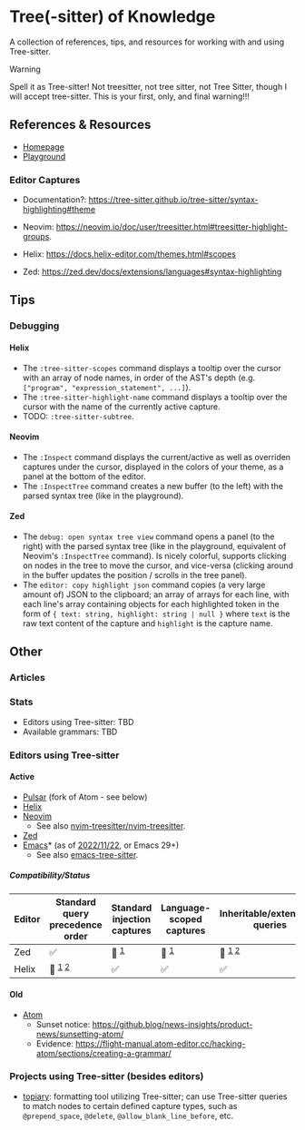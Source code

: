 # Tree(-sitter) of Knowledge

A collection of references, tips, and resources for working with and using Tree-sitter.

> [!WARNING]
> Spell it as Tree-sitter! Not treesitter, not tree sitter, not Tree Sitter, though I will accept tree-sitter. This is your first, only, and final warning!!!

## References & Resources

- [Homepage](https://tree-sitter.github.io/tree-sitter/)
- [Playground](https://tree-sitter.github.io/tree-sitter/playground)

### Editor Captures

- Documentation?: https://tree-sitter.github.io/tree-sitter/syntax-highlighting#theme

- Neovim: https://neovim.io/doc/user/treesitter.html#treesitter-highlight-groups.
- Helix: https://docs.helix-editor.com/themes.html#scopes
- Zed: https://zed.dev/docs/extensions/languages#syntax-highlighting

## Tips

### Debugging

#### Helix

- The `:tree-sitter-scopes` command displays a tooltip over the cursor with an array of node names, in order of the AST's depth (e.g. `["program", "expression_statement", ...]`).
- The `:tree-sitter-highlight-name` command displays a tooltip over the cursor with the name of the currently active capture.
- TODO: `:tree-sitter-subtree`.

#### Neovim

- The `:Inspect` command displays the current/active as well as overriden captures under the cursor, displayed in the colors of your theme, as a panel at the bottom of the editor.
- The `:InspectTree` command creates a new buffer (to the left) with the parsed syntax tree (like in the playground).

#### Zed

- The `debug: open syntax tree view` command opens a panel (to the right) with the parsed syntax tree (like in the playground, equivalent of Neovim's `:InspectTree` command). Is nicely colorful, supports clicking on nodes in the tree to move the cursor, and vice-versa (clicking around in the buffer updates the position / scrolls in the tree panel).
- The `editor: copy highlight json` command copies (a very large amount of) JSON to the clipboard; an array of arrays for each line, with each line's array containing objects for each highlighted token in the form of `{ text: string, highlight: string | null }` where `text` is the raw text content of the capture and `highlight` is the capture name.

## Other

### Articles

### Stats

- Editors using Tree-sitter: TBD
- Available grammars: TBD

### Editors using Tree-sitter

#### Active

- [Pulsar](https://pulsar-edit.dev/) (fork of Atom - see below)
- [Helix](https://helix-editor.com/)
- [Neovim](https://neovim.io/)
  - See also [nvim-treesitter/nvim-treesitter](https://github.com/nvim-treesitter/nvim-treesitter).
- [Zed](https://zed.dev/)
- [Emacs](https://www.gnu.org/software/emacs/)* (as of [2022/11/22](https://lists.gnu.org/archive/html/emacs-devel/2022-11/msg01443.html), or Emacs 29+)
  - See also [emacs-tree-sitter](https://emacs-tree-sitter.github.io/).

##### Compatibility/Status

| Editor | Standard query precedence order | Standard injection captures | Language-scoped captures | Inheritable/extendable queries |
| --- | --- | --- | --- | --- |
| Zed | ✅ | 🚫 <sup>[1](https://github.com/zed-industries/zed/issues/9656)</sup> | 🚫 <sup>[1](https://github.com/zed-industries/zed/issues/9461#issuecomment-2480340039)</sup> | 🚫 <sup>[1](https://github.com/zed-industries/zed/issues/8795) [2](https://github.com/zed-industries/zed/issues/16861)</sup> |
| Helix | 🚫 <sup>[1](https://github.com/helix-editor/helix/issues/9436) [2](https://github.com/uncenter/tree-sitter-query-reverser)</sup> | ✅ | ✅ | ✅ |

#### Old

- [Atom](https://atom-editor.cc)
  - Sunset notice: https://github.blog/news-insights/product-news/sunsetting-atom/
  - Evidence: https://flight-manual.atom-editor.cc/hacking-atom/sections/creating-a-grammar/

### Projects using Tree-sitter (besides editors)

- [topiary](https://topiary.tweag.io/): formatting tool utilizing Tree-sitter; can use Tree-sitter queries to match nodes to certain defined capture types, such as `@prepend_space`, `@delete`, `@allow_blank_line_before`, etc.
